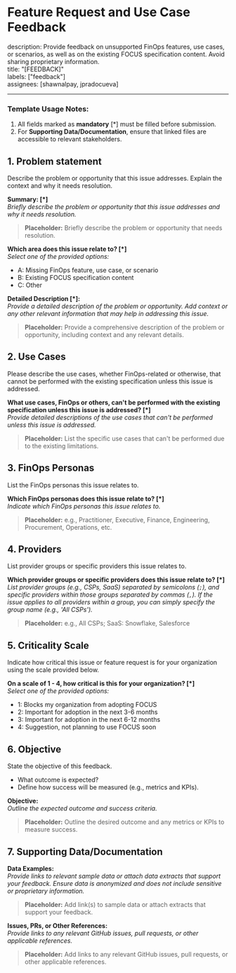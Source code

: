 # Feature Request and Use Case Feedback
description: Provide feedback on unsupported FinOps features, use cases, or scenarios, as well as on the existing FOCUS specification content. Avoid sharing proprietary information.  
title: "[FEEDBACK]"  
labels: ["feedback"]  
assignees: [shawnalpay, jpradocueva]  

---

### **Template Usage Notes**:
1. All fields marked as **mandatory** [*] must be filled before submission.
2. For **Supporting Data/Documentation**, ensure that linked files are accessible to relevant stakeholders.

## 1. **Problem statement**
Describe the problem or opportunity that this issue addresses. Explain the context and why it needs resolution.

**Summary: [*]**  
_Briefly describe the problem or opportunity that this issue addresses and why it needs resolution._  
> **Placeholder:** Briefly describe the problem or opportunity that needs resolution.

**Which area does this issue relate to? [*]**  
_Select one of the provided options:_  
- A: Missing FinOps feature, use case, or scenario
- B: Existing FOCUS specification content
- C: Other

**Detailed Description [*]:**  
_Provide a detailed description of the problem or opportunity. Add context or any other relevant information that may help in addressing this issue._  
> **Placeholder:** Provide a comprehensive description of the problem or opportunity, including context and any relevant details.

## 2. **Use Cases**
Please describe the use cases, whether FinOps-related or otherwise, that cannot be performed with the existing specification unless this issue is addressed.

**What use cases, FinOps or others, can't be performed with the existing specification unless this issue is addressed? [*]**  
_Provide detailed descriptions of the use cases that can't be performed unless this issue is addressed._  
> **Placeholder:** List the specific use cases that can't be performed due to the existing limitations.

## 3. **FinOps Personas**
List the FinOps personas this issue relates to.

**Which FinOps personas does this issue relate to? [*]**  
_Indicate which FinOps personas this issue relates to._  
> **Placeholder:** e.g., Practitioner, Executive, Finance, Engineering, Procurement, Operations, etc.

## 4. **Providers**
List provider groups or specific providers this issue relates to.

**Which provider groups or specific providers does this issue relate to? [*]**  
_List provider groups (e.g., CSPs, SaaS) separated by semicolons (`;`), and specific providers within those groups separated by commas (`,`). If the issue applies to all providers within a group, you can simply specify the group name (e.g., 'All CSPs')._  
> **Placeholder:** e.g., All CSPs; SaaS: Snowflake, Salesforce

## 5. **Criticality Scale**
Indicate how critical this issue or feature request is for your organization using the scale provided below.

**On a scale of 1 - 4, how critical is this for your organization? [*]**  
_Select one of the provided options:_  
- 1: Blocks my organization from adopting FOCUS
- 2: Important for adoption in the next 3-6 months
- 3: Important for adoption in the next 6-12 months
- 4: Suggestion, not planning to use FOCUS soon

## 6. **Objective**
State the objective of this feedback. 
- What outcome is expected?
- Define how success will be measured (e.g., metrics and KPIs).

**Objective:**  
_Outline the expected outcome and success criteria._  
> **Placeholder:** Outline the desired outcome and any metrics or KPIs to measure success.

## 7. **Supporting Data/Documentation**

**Data Examples:**  
_Provide links to relevant sample data or attach data extracts that support your feedback. Ensure data is anonymized and does not include sensitive or proprietary information._  
> **Placeholder:** Add link(s) to sample data or attach extracts that support your feedback.

**Issues, PRs, or Other References:**  
_Provide links to any relevant GitHub issues, pull requests, or other applicable references._  
> **Placeholder:** Add links to any relevant GitHub issues, pull requests, or other applicable references.
